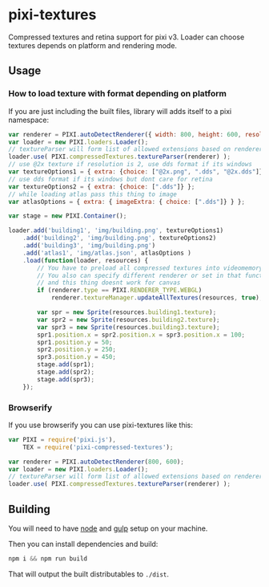 # pixi-textures
Compressed textures and retina support for pixi v3. Loader can choose textures depends on platform and rendering mode.

## Usage

### How to load texture with format depending on platform

If you are just including the built files, library will adds itself to a pixi namespace:

```js
var renderer = PIXI.autoDetectRenderer({ width: 800, height: 600, resolution: 2 });
var loader = new PIXI.loaders.Loader();
// textureParser will form list of allowed extensions based on renderer.
loader.use( PIXI.compressedTextures.textureParser(renderer) );
// use @2x texture if resolution is 2, use dds format if its windows
var textureOptions1 = { extra: {choice: ["@2x.png", ".dds", "@2x.dds"]} };
// use dds format if its windows but dont care for retina
var textureOptions2 = { extra: {choice: [".dds"]} };
// while loading atlas pass this thing to image
var atlasOptions = { extra: { imageExtra: { choice: [".dds"]} } };

var stage = new PIXI.Container();

loader.add('building1', 'img/building.png', textureOptions1)
    .add('building2', 'img/building.png', textureOptions2)
    .add('building3', 'img/building.png')
    .add('atlas1', 'img/atlas.json', atlasOptions )
    .load(function(loader, resources) {
        // You have to preload all compressed textures into videomemory, pixi renderer cant do that for you.
        // You also can specify different renderer or set in that function
        // and this thing doesnt work for canvas
        if (renderer.type == PIXI.RENDERER_TYPE.WEBGL)
            renderer.textureManager.updateAllTextures(resources, true);

        var spr = new Sprite(resources.building1.texture);
        var spr2 = new Sprite(resources.building2.texture);
        var spr3 = new Sprite(resources.building3.texture);
        spr1.position.x = spr2.position.x = spr3.position.x = 100;
        spr1.position.y = 50;
        spr2.position.y = 250;
        spr3.position.y = 450;
        stage.add(spr1);
        stage.add(spr2);
        stage.add(spr3);
    });
```

### Browserify

If you use browserify you can use pixi-textures like this:

```js
var PIXI = require('pixi.js'),
    TEX = require('pixi-compressed-textures');

var renderer = PIXI.autoDetectRenderer(800, 600);
var loader = new PIXI.loaders.Loader();
// textureParser will form list of allowed extensions based on renderer.
loader.use( PIXI.compressedTextures.textureParser(renderer) );
```

## Building

You will need to have [node][node] and [gulp][gulp] setup on your machine.

Then you can install dependencies and build:

```js
npm i && npm run build
```

That will output the built distributables to `./dist`.

[node]:       http://nodejs.org/
[gulp]:       http://gulpjs.com/
